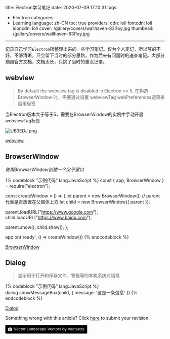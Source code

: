title: Electron学习笔记
date: 2020-07-09 17:10:31
tags:
- Electron
categories:
- Learning
language: zh-CN
toc: true
providers:
    cdn: loli
    fontcdn: loli
    iconcdn: loli
cover: /gallery/covers/wallhaven-83l1oy.jpg
thumbnail: /gallery/covers/wallhaven-83l1oy.jpg
---

记录自己学习`Electron`所整理出来的一些学习笔记。仅为个人笔记，所以写的不好，不够清晰，只会留下当时的部分思路，作为后来有问题时的速查笔记。大部分摘自官方文档，文档太长，只挑了当时的重点记录。

<!-- more -->

## webview
> By default the webview tag is disabled in Electron >= 5. 在构造 BrowserWindow 时，需要通过设置 webviewTag webPreferences选项来启用标签

当Electron版本大于等于5，需要在BrowserWindow的实例中手动开启webviewTag标签

![UB3EDJ.png](https://s1.ax1x.com/2020/07/16/UB3EDJ.png)


[webview](https://www.electronjs.org/docs/api/webview-tag#webviewtagprintoptions)

## BrowserWIndow


_使用BrowserWindow创建一个父子窗口_

{% codeblock "示例代码" lang:JavaScript %}
const { app, BrowserWindow } = require("electron");

const createWindow = () => {
  let parent = new BrowserWindow();
  // parent 代表是否放置在父窗体上方
  let child = new BrowserWindow({ parent });

  parent.loadURL("https://www.google.com");
  child.loadURL("https://www.baidu.com");

  parent.show();
  child.show();
};

app.on('ready', () => createWindow())
{% endcodeblock %}

[BrowserWindow](https://www.electronjs.org/docs/api/browser-window)

## Dialog

> 显示用于打开和保存文件、警报等的本机系统对话框

{% codeblock "示例代码" lang:JavaScript %}
dialog.showMessageBox(child, {
  message: '这是一条信息'
})
{% endcodeblock %}

[Dialog](https://www.electronjs.org/docs/api/dialog#dialogshowmessageboxsyncbrowserwindow-options)

<article class="message message-immersive is-warning">
<div class="message-body">
<i class="fas fa-question-circle mr-2"></i>Something wrong with this article? 
Click <a href="https://github.com/blacklisten/nblogs/edit/site/source/_posts/2020/Electron-Learning.md">here</a> 
to submit your revision.
</div>
</article>

<a style="background-color:black;color:white;text-decoration:none;padding:4px 6px;font-size:12px;line-height:1.2;display:inline-block;border-radius:3px" href="https://wallhaven.cc" target="_blank" rel="noopener noreferrer" title="Vector Landscape Vectors by Vecteezy"><span style="display:inline-block;padding:2px 3px"><svg xmlns="http://www.w3.org/2000/svg" style="height:12px;width:auto;position:relative;vertical-align:middle;top:-1px;fill:white" viewBox="0 0 32 32"><path d="M20.8 18.1c0 2.7-2.2 4.8-4.8 4.8s-4.8-2.1-4.8-4.8c0-2.7 2.2-4.8 4.8-4.8 2.7.1 4.8 2.2 4.8 4.8zm11.2-7.4v14.9c0 2.3-1.9 4.3-4.3 4.3h-23.4c-2.4 0-4.3-1.9-4.3-4.3v-15c0-2.3 1.9-4.3 4.3-4.3h3.7l.8-2.3c.4-1.1 1.7-2 2.9-2h8.6c1.2 0 2.5.9 2.9 2l.8 2.4h3.7c2.4 0 4.3 1.9 4.3 4.3zm-8.6 7.5c0-4.1-3.3-7.5-7.5-7.5-4.1 0-7.5 3.4-7.5 7.5s3.3 7.5 7.5 7.5c4.2-.1 7.5-3.4 7.5-7.5z"></path></svg></span><span style="display:inline-block;padding:2px 3px">Vector Landscape Vectors by Vecteezy</span></a>
